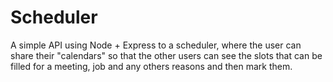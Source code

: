 # Scheduler

A simple API using Node + Express to a scheduler, where the user can share their "calendars" so that the other users can see the slots that can be filled for a meeting, job and any others reasons and then mark them.
